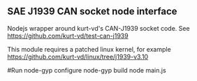 SAE J1939 CAN socket node interface
-----------------------------------

Nodejs wrapper around kurt-vd's CAN-J1939 socket code.
See https://github.com/kurt-vd/test-can-j1939

This module requires a patched linux kernel, for example https://github.com/kurt-vd/linux/tree/j1939-v3.10

#Run
node-gyp configure
node-gyp build
node main.js
